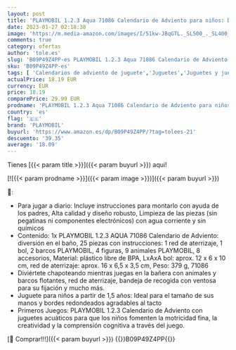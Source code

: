 ```yaml
---
layout: post
title: 'PLAYMOBIL 1.2.3 Aqua 71086 Calendario de Adviento para niños: Diversión en el baño  con Animales Que flotan  Juguetes para la bañera  Juguetes para niños a Partir de 1 5 años'
date: 2023-01-27 02:18:38
image: 'https://m.media-amazon.com/images/I/51kw-JBqGTL._SL500_._SL400_.jpg'
comments: true
category: ofertas
author: 'tole.es'
slug: 'B09P49Z4PP-es PLAYMOBIL 1.2.3 Aqua 71086 Calendario de Adviento para...'
sku: 'B09P49Z4PP-es'
tags: [ 'Calendarios de adviento de juguete','Juguetes','Juguetes y juegos','adviento','playmobil','🇪🇸', ]
actualPrice: 18.19 EUR
currency: EUR
price: 18.19
comparePrice: 29.99 EUR
prodname: 'PLAYMOBIL 1.2.3 Aqua 71086 Calendario de Adviento para niños: Diversión en el baño  con Animales Que flotan  Juguetes para la bañera  Juguetes para niños a Partir de 1 5 años'
country: 'es'
flag: '🇪🇸'
brand: 'PLAYMOBIL'
buyurl: 'https://www.amazon.es/dp/B09P49Z4PP/?tag=tolees-21'
descuento: '39.35'
average: '18.09'
---
```


Tienes [{{< param title >}}]({{< param buyurl >}}) aqui!

[![{{< param prodname >}}]({{< param image >}})]({{< param buyurl >}})

🔎:

- Para jugar a diario: Incluye instrucciones para montarlo con ayuda de los padres, Alta calidad y diseño robusto, Limpieza de las piezas (sin pegatinas ni componentes electrónicos) con agua corriente y sin químicos
- Contenido: 1x PLAYMOBIL 1.2.3 AQUA 71086 Calendario de Adviento: diversión en el baño, 25 piezas con instrucciones: 1 red de aterrizaje, 1 bol, 2 barcos PLAYMOBIL, 4 figuras, 9 animales PLAYMOBIL, 8 accesorios, Material: plástico libre de BPA, LxAxA bol: aprox. 12 x 6 x 10 cm, red de aterrizaje: aprox. 16 x 6,5 x 3,5 cm, Peso: 379 g, 71086
- Diviértete chapoteando mientras juegas en la bañera con animales y barcos flotantes, red de aterrizaje, bandeja de recogida con ventosa para su fijación y mucho más.
- Juguete para niños a partir de 1,5 años: Ideal para el tamaño de sus manos y bordes redondeados agradables al tacto
- Primeros Juegos: PLAYMOBIL 1.2.3 Calendario de Adviento con juguetes acuáticos para que los niños fomenten la motricidad fina, la creatividad y la comprensión cognitiva a través del juego.

[🛒 Comprar!!!]({{< param buyurl >}})
{{<world>}}B09P49Z4PP{{</world>}}
